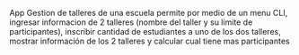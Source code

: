App Gestion de talleres de una escuela permite por medio de un menu CLI, ingresar informacion de 2 talleres (nombre del taller y su limite de participantes), inscribir cantidad de estudiantes a uno de los dos talleres, mostrar información de los 2 talleres y calcular cual tiene mas participantes 
